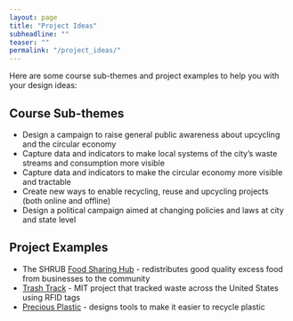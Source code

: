 ```yaml
---
layout: page
title: "Project Ideas"
subheadline: ""
teaser: ""
permalink: "/project_ideas/"
---
```


Here are some course sub-themes and project examples to help you with your design ideas:

## Course Sub-themes

* Design a campaign to raise general public awareness about upcycling and the circular economy  
* Capture data and indicators to make local systems of the city’s waste streams and consumption more visible  
* Capture data and indicators to make the circular economy more visible and tractable  
* Create new ways to enable recycling, reuse and upcycling projects (both online and offline)  
* Design a political campaign aimed at changing policies and laws at city and state level 


## Project Examples

* The SHRUB [Food Sharing Hub](https://www.shrubcoop.org/what-we-do/food-sharing-edinburgh/) - redistributes good quality excess food from businesses to the community
* [Trash Track](http://senseable.mit.edu/trashtrack/index.php) - MIT project that tracked waste across the United States using RFID tags
* [Precious Plastic](https://preciousplastic.com) - designs tools to make it easier to recycle plastic
